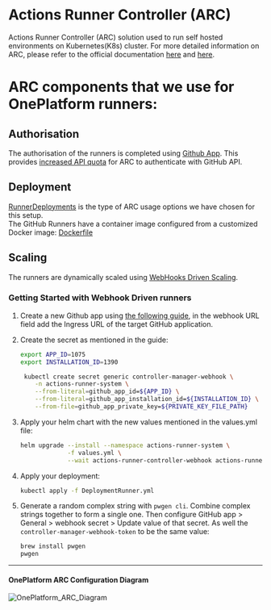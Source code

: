 
# Actions Runner Controller (ARC)
Actions Runner Controller (ARC) solution used to run self hosted environments on Kubernetes(K8s) cluster.
For more detailed information on ARC, please refer to the official documentation [here](https://github.com/actions-runner-controller/actions-runner-controller#readme) and [here](https://github.com/actions-runner-controller/actions-runner-controller/blob/master/docs/Actions-Runner-Controller-Overview.md).


# ARC components that we use for OnePlatform runners:

## Authorisation
  The authorisation of the runners is completed using [Github App](https://github.com/actions/actions-runner-controller/blob/master/docs/using-arc-across-organizations.md). This provides [increased API quota](https://docs.github.com/en/developers/apps/building-github-apps/rate-limits-for-github-apps) for ARC to authenticate with GitHub API.

## Deployment
  [RunnerDeployments](https://github.com/actions-runner-controller/actions-runner-controller/blob/master/docs/detailed-docs.md#runnerdeployments) is the type of ARC usage options we have chosen for this setup.  
  The GitHub Runners have a container image configured from a customized Docker image: [Dockerfile](https://github.vodafone.com/VFGroup-MyVodafone-OnePlatform/DevOps-Resources/blob/master/Docker-Resources/ARC-Android-Runner/Dockerfile)


## Scaling
  The runners are dynamically scaled using [WebHooks Driven Scaling](https://github.com/actions/actions-runner-controller/blob/master/docs/automatically-scaling-runners.md#webhook-driven-scaling).

### Getting Started with Webhook Driven runners

1. Create a new Github app using [the following guide](https://github.com/actions/actions-runner-controller/blob/master/docs/authenticating-to-the-github-api.md),
in the webhook URL field add the Ingress URL of the target GitHub application.

2. Create the secret as mentioned in the guide:
    ```bash
    export APP_ID=1075
    export INSTALLATION_ID=1390
    ```
    ```bash
     kubectl create secret generic controller-manager-webhook \
        -n actions-runner-system \
        --from-literal=github_app_id=${APP_ID} \
        --from-literal=github_app_installation_id=${INSTALLATION_ID} \
        --from-file=github_app_private_key=${PRIVATE_KEY_FILE_PATH}
    ```
3. Apply your helm chart with the new values mentioned in the values.yml file:
    ```bash
    helm upgrade --install --namespace actions-runner-system \
                 -f values.yml \
                 --wait actions-runner-controller-webhook actions-runner-controller-webhook/actions-runner-controller
    ```
4. Apply your deployment:
    ```bash
    kubectl apply -f DeploymentRunner.yml
    ```
5. Generate a random complex string with `pwgen cli`. Combine complex strings together to form a single one. Then configure GitHub app > General > webhook secret > Update value of that secret. As well the `controller-manager-webhook-token` to be the same value:
    ```bash
    brew install pwgen
    pwgen
    ```

-----
#### OnePlatform ARC Configuration Diagram
![OnePlatform_ARC_Diagram](OnePlatform_ARC_Config_Diagram.png)
